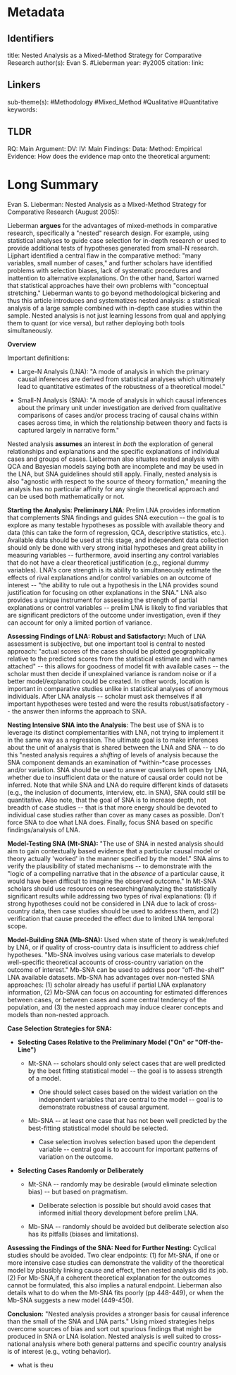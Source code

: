 # Metadata
## Identifiers
title: Nested Analysis as a Mixed-Method Strategy for Comparative Research
author(s): Evan S. #Lieberman
year: #y2005
citation:
link:

## Linkers

sub-theme(s): #Methodology #Mixed_Method #Qualitative #Quantitative 
keywords:

## TLDR

RQ:
Main Argument:
DV:
IV:
Main Findings:
Data:
Method:
Empirical Evidence: 
How does the evidence map onto the theoretical argument: 

# Long Summary


Evan S. Lieberman: Nested Analysis as a Mixed-Method Strategy for
Comparative Research (August 2005):

Lieberman **argues** for the advantages of mixed-methods in comparative
research, specifically a "nested" research design. For example, using
statistical analyses to guide case selection for in-depth research or
used to provide additional tests of hypotheses generated from small-N
research. Lijphart identified a central flaw in the comparative method:
"many variables, small number of cases," and further scholars have
identified problems with selection biases, lack of systematic procedures
and inattention to alternative explanations. On the other hand, Sartori
warned that statistical approaches have their own problems with
"conceptual stretching." Lieberman wants to go beyond methodological
bickering and thus this article introduces and systematizes nested
analysis: a statistical analysis of a large sample combined with
in-depth case studies within the sample. Nested analysis is not just
learning lessons from qual and applying them to quant (or vice versa),
but rather deploying both tools simultaneously.

**Overview**

Important definitions:

-   Large-N Analysis (LNA): "A mode of analysis in which the primary
    causal inferences are derived from statistical analyses which
    ultimately lead to quantitative estimates of the robustness of a
    theoretical model."

-   Small-N Analysis (SNA): "A mode of analysis in which causal
    inferences about the primary unit under investigation are derived
    from qualitative comparisons of cases and/or process tracing of
    causal chains within cases across time, in which the relationship
    between theory and facts is captured largely in narrative form."

Nested analysis **assumes** an interest in *both* the exploration of
general relationships and explanations and the specific explanations of
individual cases and groups of cases. Lieberman also situates nested
analysis with QCA and Bayesian models saying both are incomplete and may
be used in the LNA, but SNA guidelines should still apply. Finally,
nested analysis is also "agnostic with respect to the source of theory
formation," meaning the analysis has no particular affinity for any
single theoretical approach and can be used both mathematically or not.

**Starting the Analysis: Preliminary LNA**: Prelim LNA provides
information that complements SNA findings and guides SNA execution --
the goal is to explore as many testable hypotheses as possible with
available theory and data (this can take the form of regression, QCA,
descriptive statistics, etc.). Available data should be used at this
stage, and independent data collection should only be done with very
strong initial hypotheses and great ability in measuring variables --
furthermore, avoid inserting any control variables that do not have a
clear theoretical justification (e.g., regional dummy variables). LNA's
core strength is its ability to simultaneously estimate the effects of
rival explanations and/or control variables on an outcome of interest --
"the ability to rule out a hypothesis in the LNA provides sound
justification for focusing on other explanations in the SNA." LNA also
provides a unique instrument for assessing the strength of partial
explanations or control variables -- prelim LNA is likely to find
variables that are significant predictors of the outcome under
investigation, even if they can account for only a limited portion of
variance.

**Assessing Findings of LNA: Robust and Satisfactory:** Much of LNA
assessment is subjective, but one important tool is central to nested
approach: "actual scores of the cases should be plotted geographically
relative to the predicted scores from the statistical estimate and with
names attached" -- this allows for goodness of model fit with available
cases -- the scholar must then decide if unexplained variance is random
noise or if a better model/explanation could be created. In other words,
location is important in comparative studies unlike in statistical
analyses of anonymous individuals. After LNA analysis -- scholar must
ask themselves if all important hypotheses were tested and were the
results robust/satisfactory -- the answer then informs the approach to
SNA.

**Nesting Intensive SNA into the Analysis**: The best use of SNA is to
leverage its distinct complementarities with LNA, not trying to
implement it in the same way as a regression. The ultimate goal is to
make inferences about the unit of analysis that is shared between the
LNA and SNA -- to do this "nested analysis requires a *shifting* of
levels of analysis because the SNA component demands an examination of
*within-*case processes and/or variation. SNA should be used to answer
questions left open by LNA, whether due to insufficient data or the
nature of causal order could not be inferred. Note that while SNA and
LNA do require different kinds of datasets (e.g., the inclusion of
documents, interview, etc. in SNA), SNA could still be quantitative.
Also note, that the goal of SNA is to increase depth, not breadth of
case studies -- that is that more energy should be devoted to individual
case studies rather than cover as many cases as possible. Don't force
SNA to doe what LNA does. Finally, focus SNA based on specific
findings/analysis of LNA.

**Model-Testing SNA (Mt-SNA):** "The use of SNA in nested analysis
should aim to gain contextually based evidence that a particular causal
model or theory actually 'worked' in the manner specified by the model."
SNA aims to verify the plausibility of stated mechanisms -- to
demonstrate with the "logic of a compelling narrative that in the
*absence* of a particular cause, it would have been difficult to imagine
the observed outcome." In Mt-SNA scholars should use resources on
researching/analyzing the statistically significant results while
addressing two types of rival explanations: (1) if strong hypotheses
could not be considered in LNA due to lack of cross-country data, then
case studies should be used to address them, and (2) verification that
cause preceded the effect due to limited LNA temporal scope.

**Model-Building SNA (Mb-SNA):** Used when state of theory is
weak/refuted by LNA, or if quality of cross-country data is insufficient
to address chief hypotheses. "Mb-SNA involves using various case
materials to develop well-specific theoretical accounts of cross-country
variation on the outcome of interest." Mb-SNA can be used to address
poor "off-the-shelf" LNA available datasets. Mb-SNA has advantages over
non-nested SNA approaches: (1) scholar already has useful if partial LNA
explanatory information, (2) Mb-SNA can focus on accounting for
estimated differences between cases, or between cases and some central
tendency of the population, and (3) the nested approach may induce
clearer concepts and models than non-nested approach.

**Case Selection Strategies for SNA:**

-   **Selecting Cases Relative to the Preliminary Model ("On" or
    "Off-the-Line")**

    -   Mt-SNA -- scholars should only select cases that are well
        predicted by the best fitting statistical model -- the goal is
        to assess strength of a model.

        -   One should select cases based on the widest variation on the
            independent variables that are central to the model -- goal
            is to demonstrate robustness of causal argument.

    -   Mb-SNA -- at least one case that has not been well predicted by
        the best-fitting statistical model should be selected.

        -   Case selection involves selection based upon the dependent
            variable -- central goal is to account for important
            patterns of variation on the outcome.

-   **Selecting Cases Randomly or Deliberately**

    -   Mt-SNA -- randomly may be desirable (would eliminate selection
        bias) -- but based on pragmatism.

        -   Deliberate selection is possible but should avoid cases that
            informed initial theory development before prelim LNA.

    -   Mb-SNA -- randomly should be avoided but deliberate selection
        also has its pitfalls (biases and limitations).

**Assessing the Findings of the SNA: Need for Further Nesting:**
Cyclical studies should be avoided. Two clear endpoints: (1) for Mt-SNA,
if one or more intensive case studies can demonstrate the validity of
the theoretical model by plausibly linking cause and effect, then nested
analysis did its job. (2) For Mb-SNA,if a coherent theoretical
explanation for the outcomes cannot be formulated, this also implies a
natural endpoint. Lieberman also details what to do when the Mt-SNA fits
poorly (pp 448-449), or when the Mb-SNA suggests a new model (449-450).

**Conclusion:** "Nested analysis provides a stronger basis for causal
inference than the small of the SNA and LNA parts." Using mixed
strategies helps overcome sources of bias and sort out spurious findings
that might be produced in SNA or LNA isolation. Nested analysis is well
suited to cross-national analysis where both general patterns and
specific country analysis is of interest (e.g., voting behavior).

-   what is theu
